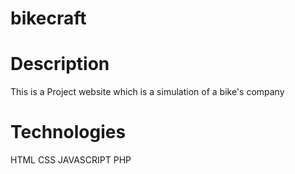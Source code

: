 # bikecraft

# Description
This is a Project website which is a simulation of a bike's company

# Technologies

HTML
CSS
JAVASCRIPT
PHP
